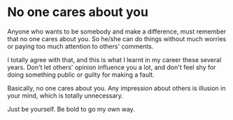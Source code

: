 # No one cares about you

Anyone who wants to be somebody and make a difference, must remember that no one cares about you. So he/she can do things without much worries or paying too much attention to others' comments.

I totally agree with that, and this is what I learnt in my career these several years. Don't let others' opinion influence you a lot, and don't feel shy for doing something public or guilty for making a fault.

Basically, no one cares about you. Any impression about others is illusion in your mind, which is totally unnecessary.

Just be yourself. Be bold to go my own way.